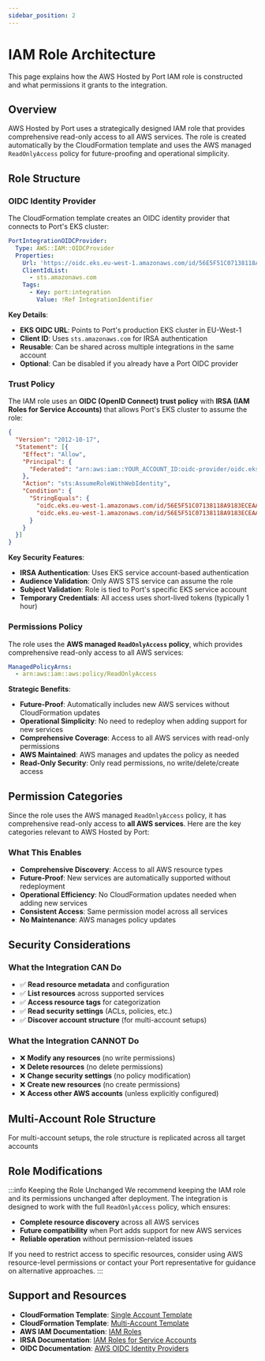 ```yaml
---
sidebar_position: 2
---
```


# IAM Role Architecture

This page explains how the AWS Hosted by Port IAM role is constructed and what permissions it grants to the integration.

## Overview

AWS Hosted by Port uses a strategically designed IAM role that provides comprehensive read-only access to all AWS services. The role is created automatically by the CloudFormation template and uses the AWS managed `ReadOnlyAccess` policy for future-proofing and operational simplicity.

## Role Structure

### OIDC Identity Provider

The CloudFormation template creates an OIDC identity provider that connects to Port's EKS cluster:

```yaml
PortIntegrationOIDCProvider:
  Type: AWS::IAM::OIDCProvider
  Properties:
    Url: 'https://oidc.eks.eu-west-1.amazonaws.com/id/56E5F51C07138118A9183ECEAA68FAF4'
    ClientIdList:
      - sts.amazonaws.com
    Tags:
      - Key: port:integration
        Value: !Ref IntegrationIdentifier
```

**Key Details**:
- **EKS OIDC URL**: Points to Port's production EKS cluster in EU-West-1
- **Client ID**: Uses `sts.amazonaws.com` for IRSA authentication
- **Reusable**: Can be shared across multiple integrations in the same account
- **Optional**: Can be disabled if you already have a Port OIDC provider

### Trust Policy

The IAM role uses an **OIDC (OpenID Connect) trust policy** with **IRSA (IAM Roles for Service Accounts)** that allows Port's EKS cluster to assume the role:

```json
{
  "Version": "2012-10-17",
  "Statement": [{
    "Effect": "Allow",
    "Principal": { 
      "Federated": "arn:aws:iam::YOUR_ACCOUNT_ID:oidc-provider/oidc.eks.eu-west-1.amazonaws.com/id/56E5F51C07138118A9183ECEAA68FAF4"
    },
    "Action": "sts:AssumeRoleWithWebIdentity",
    "Condition": {
      "StringEquals": {
        "oidc.eks.eu-west-1.amazonaws.com/id/56E5F51C07138118A9183ECEAA68FAF4:aud": "sts.amazonaws.com",
        "oidc.eks.eu-west-1.amazonaws.com/id/56E5F51C07138118A9183ECEAA68FAF4:sub": "system:serviceaccount:org-YOUR_ORG_ID-port-oidc-sa"
      }
    }
  }]
}
```

**Key Security Features**:
- **IRSA Authentication**: Uses EKS service account-based authentication
- **Audience Validation**: Only AWS STS service can assume the role
- **Subject Validation**: Role is tied to Port's specific EKS service account
- **Temporary Credentials**: All access uses short-lived tokens (typically 1 hour)

### Permissions Policy

The role uses the **AWS managed `ReadOnlyAccess` policy**, which provides comprehensive read-only access to all AWS services:

```yaml
ManagedPolicyArns:
  - arn:aws:iam::aws:policy/ReadOnlyAccess
```

**Strategic Benefits**:
- **Future-Proof**: Automatically includes new AWS services without CloudFormation updates
- **Operational Simplicity**: No need to redeploy when adding support for new services
- **Comprehensive Coverage**: Access to all AWS services with read-only permissions
- **AWS Maintained**: AWS manages and updates the policy as needed
- **Read-Only Security**: Only read permissions, no write/delete/create access

## Permission Categories

Since the role uses the AWS managed `ReadOnlyAccess` policy, it has comprehensive read-only access to **all AWS services**. Here are the key categories relevant to AWS Hosted by Port:

### What This Enables
- **Comprehensive Discovery**: Access to all AWS resource types
- **Future-Proof**: New services are automatically supported without redeployment
- **Operational Efficiency**: No CloudFormation updates needed when adding new services
- **Consistent Access**: Same permission model across all services
- **No Maintenance**: AWS manages policy updates

## Security Considerations

### What the Integration CAN Do
- ✅ **Read resource metadata** and configuration
- ✅ **List resources** across supported services
- ✅ **Access resource tags** for categorization
- ✅ **Read security settings** (ACLs, policies, etc.)
- ✅ **Discover account structure** (for multi-account setups)

### What the Integration CANNOT Do
- ❌ **Modify any resources** (no write permissions)
- ❌ **Delete resources** (no delete permissions)
- ❌ **Change security settings** (no policy modification)
- ❌ **Create new resources** (no create permissions)
- ❌ **Access other AWS accounts** (unless explicitly configured)

## Multi-Account Role Structure

For multi-account setups, the role structure is replicated across all target accounts

## Role Modifications

:::info Keeping the Role Unchanged
We recommend keeping the IAM role and its permissions unchanged after deployment. The integration is designed to work with the full `ReadOnlyAccess` policy, which ensures:

- **Complete resource discovery** across all AWS services
- **Future compatibility** when Port adds support for new AWS services
- **Reliable operation** without permission-related issues

If you need to restrict access to specific resources, consider using AWS resource-level permissions or contact your Port representative for guidance on alternative approaches.
:::

## Support and Resources

- **CloudFormation Template**: [Single Account Template](https://port-cloudformation-templates.s3.eu-west-1.amazonaws.com/stable/ocean/aws-v3/single-account-integration.yaml)
- **CloudFormation Template**: [Multi-Account Template](https://port-cloudformation-templates.s3.eu-west-1.amazonaws.com/stable/ocean/aws-v3/multi-account-integration.yaml)
- **AWS IAM Documentation**: [IAM Roles](https://docs.aws.amazon.com/IAM/latest/UserGuide/id_roles.html)
- **IRSA Documentation**: [IAM Roles for Service Accounts](https://docs.aws.amazon.com/eks/latest/userguide/iam-roles-for-service-accounts.html)
- **OIDC Documentation**: [AWS OIDC Identity Providers](https://docs.aws.amazon.com/IAM/latest/UserGuide/id_roles_providers_create_oidc.html)
